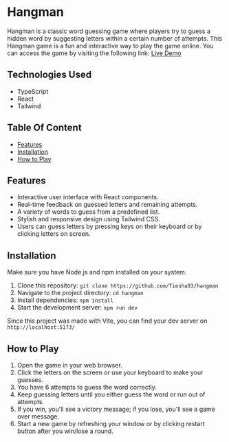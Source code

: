 # Hangman

 Hangman is a classic word guessing game where players try to guess a hidden word by suggesting letters within a certain number of attempts. This Hangman game is a fun and interactive way to play the game online. You can access the game by visiting the following link: [Live Demo](https://Tiesha93.github.io/hangman)

## Technologies Used

- TypeScript
- React
- Tailwind

## Table Of Content

- [Features](#features)
- [Installation](#installation)
- [How to Play](#how-to-play)

## Features
- Interactive user interface with React components.
- Real-time feedback on guessed letters and remaining attempts.
- A variety of words to guess from a predefined list.
- Stylish and responsive design using Tailwind CSS.
- Users can guess letters by pressing keys on their keyboard or by clicking letters on screen.

## Installation
Make sure you have Node.js and npm installed on your system.

1. Clone this repository: `git clone https://github.com/Tiesha93/hangman`
2. Navigate to the project directory: `cd hangman`
3. Install dependencies: `npm install`
4. Start the development server: `npm run dev`

Since this project was made with Vite, you can find your dev server on `http://localhost:5173/`

## How to Play
1. Open the game in your web browser.
2. Click the letters on the screen or use your keyboard to make your guesses.
3. You have 6 attempts to guess the word correctly.
4. Keep guessing letters until you either guess the word or run out of attempts.
5. If you win, you'll see a victory message; if you lose, you'll see a game over message.
6. Start a new game by refreshing your window or by clicking restart button after you win/lose a round.